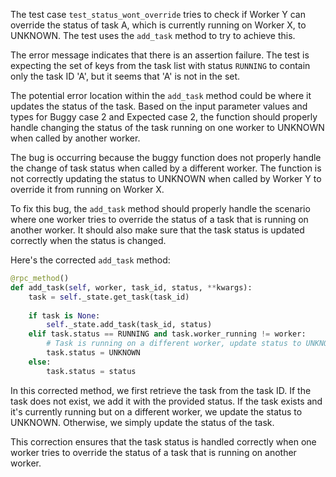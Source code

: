 The test case `test_status_wont_override` tries to check if Worker Y can override the status of task A, which is currently running on Worker X, to UNKNOWN. The test uses the `add_task` method to try to achieve this.

The error message indicates that there is an assertion failure. The test is expecting the set of keys from the task list with status `RUNNING` to contain only the task ID 'A', but it seems that 'A' is not in the set.

The potential error location within the `add_task` method could be where it updates the status of the task. Based on the input parameter values and types for Buggy case 2 and Expected case 2, the function should properly handle changing the status of the task running on one worker to UNKNOWN when called by another worker.

The bug is occurring because the buggy function does not properly handle the change of task status when called by a different worker. The function is not correctly updating the status to UNKNOWN when called by Worker Y to override it from running on Worker X.

To fix this bug, the `add_task` method should properly handle the scenario where one worker tries to override the status of a task that is running on another worker. It should also make sure that the task status is updated correctly when the status is changed.

Here's the corrected `add_task` method:

```python
@rpc_method()
def add_task(self, worker, task_id, status, **kwargs):
    task = self._state.get_task(task_id)
    
    if task is None:
        self._state.add_task(task_id, status)
    elif task.status == RUNNING and task.worker_running != worker:
        # Task is running on a different worker, update status to UNKNOWN
        task.status = UNKNOWN
    else:
        task.status = status
```

In this corrected method, we first retrieve the task from the task ID. If the task does not exist, we add it with the provided status. If the task exists and it's currently running but on a different worker, we update the status to UNKNOWN. Otherwise, we simply update the status of the task.

This correction ensures that the task status is handled correctly when one worker tries to override the status of a task that is running on another worker.